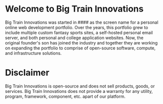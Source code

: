 # Welcome to Big Train Innovations

Big Train Innovations was started in #### as the screen name for a personal online web development portfolio. Over the years, this portfolio grew to include multiple custom fantasy sports sites, a self-hosted personal email server, and both personal and college application websites. Now, the original founder's son has joined the industry and together they are working on expanding the portfolio to comprise of open-source software, compute, and infrastructure solutions.

# Disclaimer

Big Train Innovations is open-source and does not sell products, goods, or services.
Big Train Innovations does not provide a warranty for any utility, program, framework, component, etc. apart of our platform.
